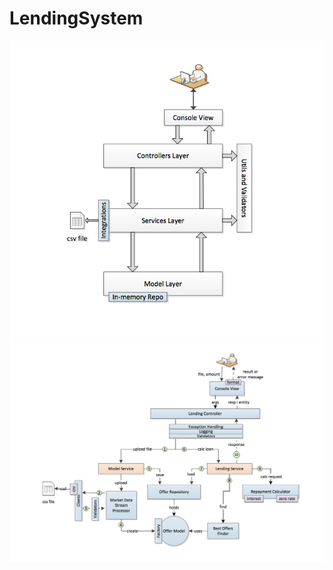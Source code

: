 # LendingSystem
<p align="center">
	<img src="docs/HL Architecture.png" alt="HL Architecture">
		<img src="docs/HL Request Processing Flow.png" alt="HL Request Processing Flow">

</p>
